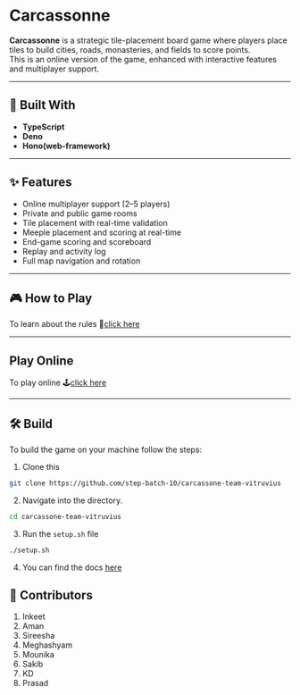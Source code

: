 # Carcassonne

**Carcassonne** is a strategic tile-placement board game where players place tiles to build cities, roads, monasteries, and fields to score points.  
This is an online version of the game, enhanced with interactive features and multiplayer support.

---

## 🚀 Built With

- **TypeScript**
- **Deno**
- **Hono(web-framework)**

---

## ✨ Features

- Online multiplayer support (2–5 players)
- Private and public game rooms
- Tile placement with real-time validation
- Meeple placement and scoring at real-time
- End-game scoring and scoreboard
- Replay and activity log
- Full map navigation and rotation

---

## 🎮 How to Play

To learn about the rules
📘[click here](https://cdn.svc.asmodee.net/production-zman/uploads/2024/09/carcassonne_v3_rulesheet_en-1.pdf)

---

## Play Online

To play online 🕹️[click here](https://amankumarbh-carcassone-69.deno.dev)

---

## 🛠️ Build

To build the game on your machine follow the steps:

1. Clone this

```bash
git clone https://github.com/step-batch-10/carcassone-team-vitruvius
```

2. Navigate into the directory.

```bash
cd carcassone-team-vitruvius
```

3. Run the `setup.sh` file

```bash
./setup.sh
```

4. You can find the docs [here](#)

## 🧠 Contributors

1. Inkeet
2. Aman
3. Sireesha
4. Meghashyam
5. Mounika
6. Sakib
7. KD
8. Prasad
